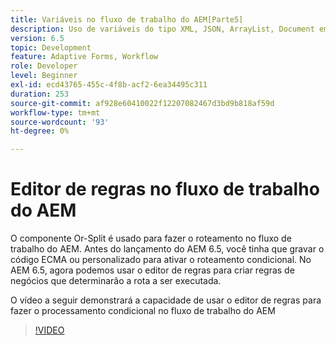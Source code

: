 ```yaml
---
title: Variáveis no fluxo de trabalho do AEM[Parte5]
description: Uso de variáveis do tipo XML, JSON, ArrayList, Document em um workflow AEM
version: 6.5
topic: Development
feature: Adaptive Forms, Workflow
role: Developer
level: Beginner
exl-id: ecd43765-455c-4f8b-acf2-6ea34495c311
duration: 253
source-git-commit: af928e60410022f12207082467d3bd9b818af59d
workflow-type: tm+mt
source-wordcount: '93'
ht-degree: 0%

---
```


# Editor de regras no fluxo de trabalho do AEM

O componente Or-Split é usado para fazer o roteamento no fluxo de trabalho do AEM. Antes do lançamento do AEM 6.5, você tinha que gravar o código ECMA ou personalizado para ativar o roteamento condicional. No AEM 6.5, agora podemos usar o editor de regras para criar regras de negócios que determinarão a rota a ser executada.

O vídeo a seguir demonstrará a capacidade de usar o editor de regras para fazer o processamento condicional no fluxo de trabalho do AEM

>[!VIDEO](https://video.tv.adobe.com/v/26362?quality=12&learn=on)


